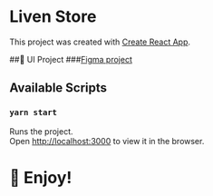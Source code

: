 # Liven Store

This project was created with [Create React App](https://github.com/facebook/create-react-app).

##🔖 UI Project
###[Figma project](https://www.figma.com/file/cKlllJhNC3oZgFesk6cwXH/LivenStore?node-id=0%3A1)

## Available Scripts

### `yarn start`

Runs the project.\
Open [http://localhost:3000](http://localhost:3000) to view it in the browser.

# 🎉 Enjoy! 